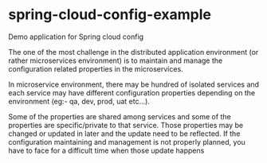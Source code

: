 # spring-cloud-config-example
Demo application for Spring cloud config 

The one of the most challenge in the distributed application environment (or rather microservices environment) is to maintain and manage the configuration related properties in the microservices.

In microservice environment, there may be hundred of isolated services and each service may have different configuration properties depending on the environment (eg:- qa, dev, prod, uat etc…).

Some of the properties are shared among services and some of the properties are specific/private to that service. Those properties may be changed or updated in later and the update need to be reflected. If the configuration maintaining and management is not properly planned, you have to face for a difficult time when those update happens

